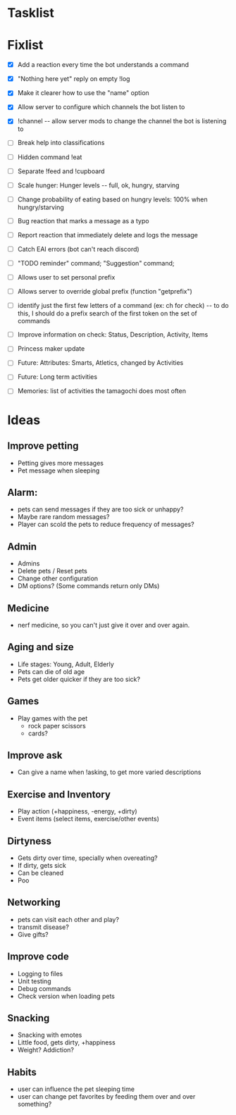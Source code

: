 # Tasklist

# Fixlist
- [X] Add a reaction every time the bot understands a command
- [X] "Nothing here yet" reply on empty !log
- [X] Make it clearer how to use the "name" option

- [X] Allow server to configure which channels the bot listen to
- [X] !channel -- allow server mods to change the channel the bot is listening to
- [ ] Break help into classifications
- [ ] Hidden command !eat

- [ ] Separate !feed and !cupboard
- [ ] Scale hunger: Hunger levels -- full, ok, hungry, starving
- [ ] Change probability of eating based on hungry levels: 100% when hungry/starving

- [ ] Bug reaction that marks a message as a typo
- [ ] Report reaction that immediately delete and logs the message

- [ ] Catch EAI errors (bot can't reach discord)
- [ ] "TODO reminder" command; "Suggestion" command;

- [ ] Allows user to set personal prefix
- [ ] Allows server to override global prefix (function "getprefix")

- [ ] identify just the first few letters of a command (ex: ch for check) -- to do this, I should do a prefix search of the first token on the set of commands

- [ ] Improve information on check: Status, Description, Activity, Items

- [ ] Princess maker update
- [ ] Future: Attributes: Smarts, Atletics, changed by Activities
- [ ] Future: Long term activities

- [ ] Memories: list of activities the tamagochi does most often

# Ideas
## Improve petting
- Petting gives more messages
- Pet message when sleeping

## Alarm:
- pets can send messages if they are too sick or unhappy?
- Maybe rare random messages?
- Player can scold the pets to reduce frequency of messages?

## Admin
- Admins
- Delete pets / Reset pets
- Change other configuration
- DM options? (Some commands return only DMs)

## Medicine
- nerf medicine, so you can't just give it over and over again.


## Aging and size
- Life stages: Young, Adult, Elderly
- Pets can die of old age
- Pets get older quicker if they are too sick?

## Games
- Play games with the pet
  - rock paper scissors
  - cards?

## Improve ask
- Can give a name when !asking, to get more varied descriptions

## Exercise and Inventory
- Play action (+happiness, -energy, +dirty)
- Event items (select items, exercise/other events)

## Dirtyness
- Gets dirty over time, specially when overeating?
- If dirty, gets sick
- Can be cleaned
- Poo

## Networking
- pets can visit each other and play?
- transmit disease?
- Give gifts?

## Improve code
- Logging to files
- Unit testing
- Debug commands
- Check version when loading pets

## Snacking
- Snacking with emotes
- Little food, gets dirty, +happiness
- Weight? Addiction?

## Habits
- user can influence the pet sleeping time
- user can change pet favorites by feeding them over and over something?
